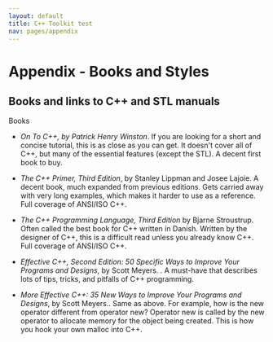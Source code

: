 ```yaml
---
layout: default
title: C++ Toolkit test
nav: pages/appendix
---
```


Appendix - Books and Styles
===========================

Books and links to C++ and STL manuals
--------------------------------------

Books

-   *On To C++, by Patrick Henry Winston*. If you are looking for a short and concise tutorial, this is as close as you can get. It doesn't cover all of C++, but many of the essential features (except the STL). A decent first book to buy.

-   *The C++ Primer, Third Edition*, by Stanley Lippman and Josee Lajoie. A decent book, much expanded from previous editions. Gets carried away with very long examples, which makes it harder to use as a reference. Full coverage of ANSI/ISO C++.

-   *The C++ Programming Language, Third Edition* by Bjarne Stroustrup. Often called the best book for C++ written in Danish. Written by the designer of C++, this is a difficult read unless you already know C++. Full coverage of ANSI/ISO C++.

-   *Effective C++, Second Edition: 50 Specific Ways to Improve Your Programs and Designs*, by Scott Meyers. . A must-have that describes lots of tips, tricks, and pitfalls of C++ programming.

-   *More Effective C++: 35 New Ways to Improve Your Programs and Designs*, by Scott Meyers.. Same as above. For example, how is the new operator different from operator new? Operator new is called by the new operator to allocate memory for the object being created. This is how you hook your own malloc into C++.


